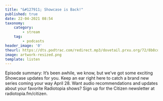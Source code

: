 ```yaml
---
title: "&#127911; Showcase is Back!"
published: true
date: 22-04-2021 08:54
taxonomy:
    category:
        - stream
    tag:
        - podcasts
header_image: '0'
theurl: https://dts.podtrac.com/redirect.mp3/dovetail.prxu.org/72/8b8cd310-d8dc-4f72-a936-a0321c571257/RP_Teaser_FINAL.mp3
image: artwork-resized.png
template: listen
--- 
```

Episode summary: It’s been awhile, we know, but we’ve got some exciting Showcase updates for you. Keep an ear right here to catch a brand new series coming your way April 28. Want audio recommendations and updates about your favorite Radiotopia shows? Sign up for the Citizen newsletter at radiotopia.fm/citizen.
